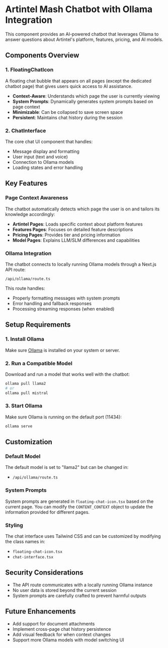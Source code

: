# Artintel Mash Chatbot with Ollama Integration

This component provides an AI-powered chatbot that leverages Ollama to answer questions about Artintel's platform, features, pricing, and AI models.

## Components Overview

### 1. FloatingChatIcon
A floating chat bubble that appears on all pages (except the dedicated chatbot page) that gives users quick access to AI assistance.

- **Context-Aware**: Understands which page the user is currently viewing
- **System Prompts**: Dynamically generates system prompts based on page context
- **Minimizable**: Can be collapsed to save screen space
- **Persistent**: Maintains chat history during the session

### 2. ChatInterface
The core chat UI component that handles:

- Message display and formatting
- User input (text and voice)
- Connection to Ollama models
- Loading states and error handling

## Key Features

### Page Context Awareness
The chatbot automatically detects which page the user is on and tailors its knowledge accordingly:

- **Artintel Pages**: Loads specific context about platform features
- **Features Pages**: Focuses on detailed feature descriptions
- **Pricing Pages**: Provides tier and pricing information
- **Model Pages**: Explains LLM/SLM differences and capabilities

### Ollama Integration

The chatbot connects to locally running Ollama models through a Next.js API route:

```
/api/ollama/route.ts
```

This route handles:
- Properly formatting messages with system prompts
- Error handling and fallback responses
- Processing streaming responses (when enabled)

## Setup Requirements

### 1. Install Ollama
Make sure [Ollama](https://ollama.ai/) is installed on your system or server.

### 2. Run a Compatible Model
Download and run a model that works well with the chatbot:

```bash
ollama pull llama2
# or
ollama pull mistral
```

### 3. Start Ollama
Make sure Ollama is running on the default port (11434):

```bash
ollama serve
```

## Customization

### Default Model
The default model is set to "llama2" but can be changed in:
- `/api/ollama/route.ts`

### System Prompts
System prompts are generated in `floating-chat-icon.tsx` based on the current page. You can modify the `CONTENT_CONTEXT` object to update the information provided for different pages.

### Styling
The chat interface uses Tailwind CSS and can be customized by modifying the class names in:
- `floating-chat-icon.tsx`
- `chat-interface.tsx`

## Security Considerations

- The API route communicates with a locally running Ollama instance
- No user data is stored beyond the current session
- System prompts are carefully crafted to prevent harmful outputs

## Future Enhancements

- Add support for document attachments
- Implement cross-page chat history persistence
- Add visual feedback for when context changes
- Support more Ollama models with model switching UI 